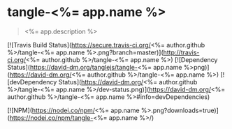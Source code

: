 # tangle-<%= app.name %>

> <%= app.description %>

[![Travis Build Status](https://secure.travis-ci.org/<%= author.github %>/tangle-<%= app.name %>.png?branch=master)](http://travis-ci.org/<%= author.github %>/tangle-<%= app.name %>)
[![Dependency Status](https://david-dm.org/tanglejs/tangle-<%= app.name %>png)](https://david-dm.org/<%= author.github %>/tangle-<%= app.name %>)
[![devDependency Status](https://david-dm.org/<%= author.github %>/tangle-<%= app.name %>/dev-status.png)](https://david-dm.org/<%= author.github %>/tangle-<%= app.name %>#info=devDependencies)

[![NPM](https://nodei.co/npm/<%= app.name %>.png?downloads=true)](https://nodei.co/npm/tangle-<%= app.name %>/)
